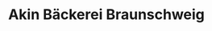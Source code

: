 ---
title: "Akin Bäckerei Braunschweig"
url: /braunschweig/akin-baeckerei-braunschweig/
shop: Bäckerei
---